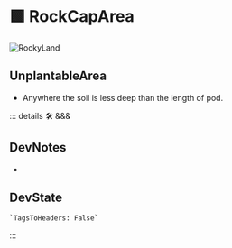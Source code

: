 
# 🟩  <eco>RockCapArea</eco>

![RockyLand](/Eco/RockyLand.png)

## UnplantableArea

- Anywhere the soil is less deep than the length of pod.

::: details 🛠 <dev>&&&</dev>

## DevNotes

-

## DevState

```py
`TagsToHeaders: False`
```

:::

